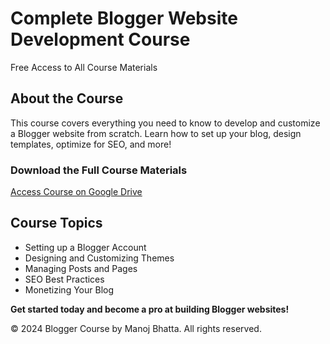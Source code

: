  <h1>Complete Blogger Website Development Course</h1>
        <p>Free Access to All Course Materials</p>
    </header>
<div class="content">
        <h2>About the Course</h2>
        <p>This course covers everything you need to know to develop and customize a Blogger website from scratch. Learn how to set up your blog, design templates, optimize for SEO, and more!</p>
<h3>Download the Full Course Materials</h3>
        <a class="download-link" href="https://drive.google.com/drive/folders/10MftNug8I8C6wNWwwl5p4ffjaJKPgtaH" target="_blank">
            Access Course on Google Drive
        </a>
<h2>Course Topics</h2>
        <ul>
            <li>Setting up a Blogger Account</li>
            <li>Designing and Customizing Themes</li>
            <li>Managing Posts and Pages</li>
            <li>SEO Best Practices</li>
            <li>Monetizing Your Blog</li>
        </ul>
<p><strong>Get started today and become a pro at building Blogger websites!</strong></p>
    </div>
<footer class="footer">
        <p>&copy; 2024 Blogger Course by Manoj Bhatta. All rights reserved.</p>
    </footer>
